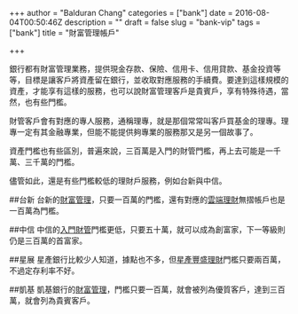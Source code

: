 +++
author = "Balduran Chang"
categories = ["bank"]
date = 2016-08-04T00:50:46Z
description = ""
draft = false
slug = "bank-vip"
tags = ["bank"]
title = "財富管理帳戶"

+++


銀行都有財富管理業務，提供現金存款、保險、信用卡、信用貸款、基金投資等等，目標是讓客戶將資產留在銀行，並收取對應服務的手續費。要達到這樣規模的資產，才能享有這樣的服務，也可以說財富管理客戶是貴賓戶，享有特殊待遇，當然，也有些門檻。

財管客戶會有對應的專人服務，通稱理專，就是那個常常叫客戶買基金的理專。理專一定有其金融專業，但能不能提供夠專業的服務那又是另一個故事了。

資產門檻也有些區別，普遍來說，三百萬是入門的財管門檻，再上去可能是一千萬、三千萬的門檻。

儘管如此，還是有些門檻較低的理財戶服務，例如台新與中信。

##台新
台新的[財富管理](https://www.taishinbank.com.tw/TS/TS02/TS0206/TS020601/CON-TS020601-R03-0003)，只要一百萬的門檻，還有對應的[雲端理財](https://www.taishinbank.com.tw/TS/TS02/TS0206/TS020601/TSB0390604)無摺帳戶也是一百萬為門檻。

##中信
中信的[入門財管](https://www.ctbcbank.com/CTCBPortalWeb/toPage?id=TW_RB_CM_financial_000008)門檻更低，只要五十萬，就可以成為創富家，下一等級則仍是三百萬的首富家。

##星展
星產銀行比較少人知道，據點也不多，但[星產豐盛理財](http://www.dbs.com.tw/treasures-zh/about-us.page)門檻只要兩百萬，不過定存利率不好。

##凱基
凱基銀行的[財富管理](https://www.kgibank.com/event/2014/familywealth/)，門檻只要一百萬，就會被列為優質客戶，達到三百萬，就會列為貴賓客戶。

